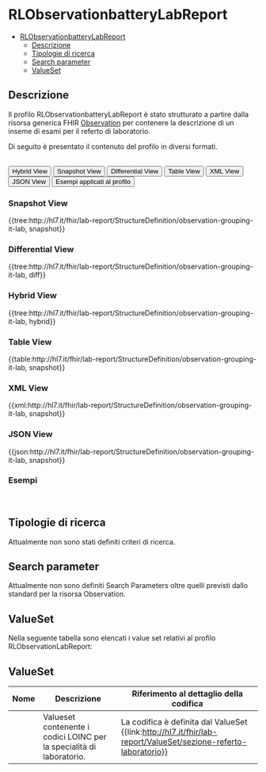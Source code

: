 # RLObservationbatteryLabReport

- [RLObservationbatteryLabReport](#RLObservationbatteryLabReport)
  - [Descrizione](#descrizione)
  - [Tipologie di ricerca](#tipologie-di-ricerca)
  - [Search parameter](#search-parameter)
  - [ValueSet](#valueset)

## Descrizione

Il profilo RLObservationbatteryLabReport è stato strutturato a partire dalla risorsa generica FHIR [Observation](http://hl7.org/fhir/R4/observation.html) per contenere la descrizione di un inseme di esami per il referto di laboratorio.

Di seguito è presentato il contenuto del profilo in diversi formati. 

<br>
<div class="tab">
  <button class="tablinks active" onclick="openTab(event, 'Hybrid View')">Hybrid View</button>
  <button class="tablinks" onclick="openTab(event, 'Snapshot View')">Snapshot View</button>
  <button class="tablinks" onclick="openTab(event, 'Differential View')">Differential View</button>
  <button class="tablinks" onclick="openTab(event, 'Table View')">Table View</button>
  <button class="tablinks" onclick="openTab(event, 'XML View')">XML View</button>
  <button class="tablinks" onclick="openTab(event, 'JSON View')">JSON View</button>
  <button class="tablinks" onclick="openTab(event, 'Esempi')">Esempi applicati al profilo</button>
</div>

<div id="Snapshot View" class="tabcontent">
  <h3>Snapshot View</h3>
{{tree:http://hl7.it/fhir/lab-report/StructureDefinition/observation-grouping-it-lab, snapshot}}
</div>

<div id="Differential View" class="tabcontent">
  <h3>Differential View</h3>
{{tree:http://hl7.it/fhir/lab-report/StructureDefinition/observation-grouping-it-lab, diff}}
</div>

<div id="Hybrid View" class="tabcontent"  style="display:block">
  <h3>Hybrid View</h3>
{{tree:http://hl7.it/fhir/lab-report/StructureDefinition/observation-grouping-it-lab, hybrid}}
</div>

<div id="Table View" class="tabcontent">
  <h3>Table View</h3>
{{table:http://hl7.it/fhir/lab-report/StructureDefinition/observation-grouping-it-lab, snapshot}}
</div>

<div id="XML View" class="tabcontent">
  <h3>XML View</h3>
{{xml:http://hl7.it/fhir/lab-report/StructureDefinition/observation-grouping-it-lab, snapshot}}
</div>

<div id="JSON View" class="tabcontent">
  <h3>JSON View</h3>
{{json:http://hl7.it/fhir/lab-report/StructureDefinition/observation-grouping-it-lab, snapshot}}
</div>

<div id="Esempi" class="tabcontent">
  <h3>Esempi</h3>

<br>
</div>

<!-- ===================================================FINE SEZIONE=================================================== -->

## Tipologie di ricerca

Attualmente non sono stati definiti criteri di ricerca.

<!-- ===================================================FINE SEZIONE=================================================== -->

## Search parameter

Attualmente non sono definiti Search Parameters oltre quelli previsti dallo standard per la risorsa Observation.

<!-- ===================================================FINE SEZIONE=================================================== -->

## ValueSet

Nella seguente tabella sono elencati i value set relativi al profilo RLObservationLabReport:

## ValueSet

| Nome | Descrizione | Riferimento al dettaglio della codifica |
|---|---|---|
|   | Valueset contenente i codici LOINC per la specialità di laboratorio. | La codifica è definita dal ValueSet {{link:http://hl7.it/fhir/lab-report/ValueSet/sezione-referto-laboratorio}} |

